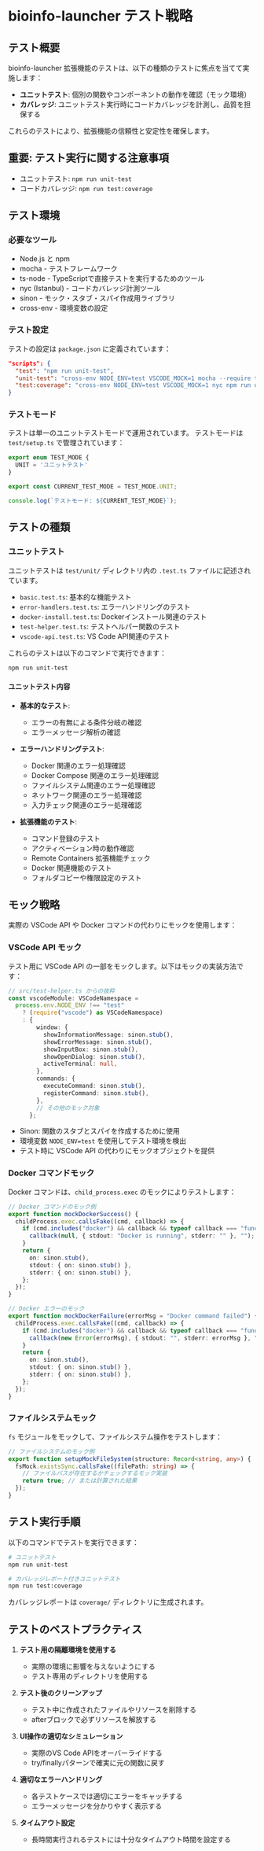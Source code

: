 # bioinfo-launcher テスト戦略

## テスト概要

bioinfo-launcher 拡張機能のテストは、以下の種類のテストに焦点を当てて実施します：

- **ユニットテスト**: 個別の関数やコンポーネントの動作を確認（モック環境）
- **カバレッジ**: ユニットテスト実行時にコードカバレッジを計測し、品質を担保する

これらのテストにより、拡張機能の信頼性と安定性を確保します。

## 重要: テスト実行に関する注意事項

- ユニットテスト: `npm run unit-test`
- コードカバレッジ: `npm run test:coverage`

## テスト環境

### 必要なツール

- Node.js と npm
- mocha - テストフレームワーク
- ts-node - TypeScriptで直接テストを実行するためのツール
- nyc (Istanbul) - コードカバレッジ計測ツール
- sinon - モック・スタブ・スパイ作成用ライブラリ
- cross-env - 環境変数の設定

### テスト設定

テストの設定は `package.json` に定義されています：

```json
"scripts": {
  "test": "npm run unit-test",
  "unit-test": "cross-env NODE_ENV=test VSCODE_MOCK=1 mocha --require ts-node/register --ui bdd --extension ts,tsx --recursive 'test/unit/**/*.test.ts' --timeout 60000",
  "test:coverage": "cross-env NODE_ENV=test VSCODE_MOCK=1 nyc npm run unit-test"
}
```

### テストモード

テストは単一のユニットテストモードで運用されています。
テストモードは `test/setup.ts` で管理されています：

```typescript
export enum TEST_MODE {
  UNIT = 'ユニットテスト'
}

export const CURRENT_TEST_MODE = TEST_MODE.UNIT;

console.log(`テストモード: ${CURRENT_TEST_MODE}`);
```

## テストの種類

### ユニットテスト

ユニットテストは `test/unit/` ディレクトリ内の `.test.ts` ファイルに記述されています。

- `basic.test.ts`: 基本的な機能テスト
- `error-handlers.test.ts`: エラーハンドリングのテスト
- `docker-install.test.ts`: Dockerインストール関連のテスト
- `test-helper.test.ts`: テストヘルパー関数のテスト
- `vscode-api.test.ts`: VS Code API関連のテスト

これらのテストは以下のコマンドで実行できます：

```bash
npm run unit-test
```

#### ユニットテスト内容

- **基本的なテスト**:
  - エラーの有無による条件分岐の確認
  - エラーメッセージ解析の確認

- **エラーハンドリングテスト**:
  - Docker 関連のエラー処理確認
  - Docker Compose 関連のエラー処理確認
  - ファイルシステム関連のエラー処理確認
  - ネットワーク関連のエラー処理確認
  - 入力チェック関連のエラー処理確認

- **拡張機能のテスト**:
  - コマンド登録のテスト
  - アクティベーション時の動作確認
  - Remote Containers 拡張機能チェック
  - Docker 関連機能のテスト
  - フォルダコピーや権限設定のテスト

## モック戦略

実際の VSCode API や Docker コマンドの代わりにモックを使用します：

### VSCode API モック

テスト用に VSCode API の一部をモックします。以下はモックの実装方法です：

```typescript
// src/test-helper.ts からの抜粋
const vscodeModule: VSCodeNamespace =
  process.env.NODE_ENV !== "test"
    ? (require("vscode") as VSCodeNamespace)
    : {
        window: {
          showInformationMessage: sinon.stub(),
          showErrorMessage: sinon.stub(),
          showInputBox: sinon.stub(),
          showOpenDialog: sinon.stub(),
          activeTerminal: null,
        },
        commands: {
          executeCommand: sinon.stub(),
          registerCommand: sinon.stub(),
        },
        // その他のモック対象
      };
```

- Sinon: 関数のスタブとスパイを作成するために使用
- 環境変数 `NODE_ENV=test` を使用してテスト環境を検出
- テスト時に VSCode API の代わりにモックオブジェクトを提供

### Docker コマンドモック

Docker コマンドは、`child_process.exec` のモックによりテストします：

```typescript
// Docker コマンドのモック例
export function mockDockerSuccess() {
  childProcess.exec.callsFake((cmd, callback) => {
    if (cmd.includes("docker") && callback && typeof callback === "function") {
      callback(null, { stdout: "Docker is running", stderr: "" }, "");
    }
    return {
      on: sinon.stub(),
      stdout: { on: sinon.stub() },
      stderr: { on: sinon.stub() },
    };
  });
}

// Docker エラーのモック
export function mockDockerFailure(errorMsg = "Docker command failed") {
  childProcess.exec.callsFake((cmd, callback) => {
    if (cmd.includes("docker") && callback && typeof callback === "function") {
      callback(new Error(errorMsg), { stdout: "", stderr: errorMsg }, "");
    }
    return {
      on: sinon.stub(),
      stdout: { on: sinon.stub() },
      stderr: { on: sinon.stub() },
    };
  });
}
```

### ファイルシステムモック

`fs` モジュールをモックして、ファイルシステム操作をテストします：

```typescript
// ファイルシステムのモック例
export function setupMockFileSystem(structure: Record<string, any>) {
  fsMock.existsSync.callsFake((filePath: string) => {
    // ファイルパスが存在するかチェックするモック実装
    return true; // または計算された結果
  });
}
```

## テスト実行手順

以下のコマンドでテストを実行できます：

```bash
# ユニットテスト
npm run unit-test

# カバレッジレポート付きユニットテスト
npm run test:coverage
```

カバレッジレポートは `coverage/` ディレクトリに生成されます。

## テストのベストプラクティス

1. **テスト用の隔離環境を使用する**
   - 実際の環境に影響を与えないようにする
   - テスト専用のディレクトリを使用する

2. **テスト後のクリーンアップ**
   - テスト中に作成されたファイルやリソースを削除する
   - afterブロックで必ずリソースを解放する

3. **UI操作の適切なシミュレーション**
   - 実際のVS Code APIをオーバーライドする
   - try/finallyパターンで確実に元の関数に戻す

4. **適切なエラーハンドリング**
   - 各テストケースでは適切にエラーをキャッチする
   - エラーメッセージを分かりやすく表示する

5. **タイムアウト設定**
   - 長時間実行されるテストには十分なタイムアウト時間を設定する

